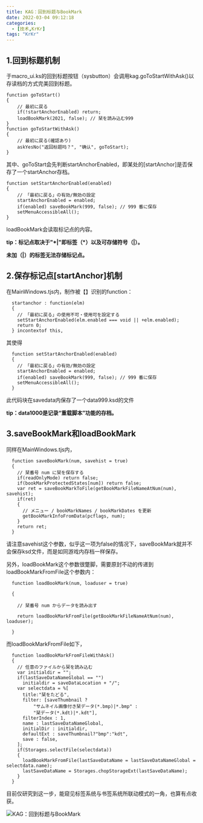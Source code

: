 ```yaml
---
title: KAG：回到标题与BookMark
date: 2022-03-04 09:12:18
categories:
  - [技术,KrKr]
tags: "KrKr"
---
```


## 1.回到标题机制

于macro_ui.ks的回到标题按钮（sysbutton）会调用kag.goToStartWithAsk()以存读档的方式完美回到标题。


```kag
function goToStart()
{
	// 最初に戻る
	if(!startAnchorEnabled) return;
	loadBookMark(2021, false); // 栞を読み込む999
}
function goToStartWithAsk()
{
	// 最初に戻る(確認あり)
    askYesNo("返回标题吗？", "确认", goToStart);
}
```

其中、goToStart会先判断startAnchorEnabled，即某处的[startAnchor]是否保存了一个startAnchor存档。

```kag
function setStartAnchorEnabled(enabled)
{
	// 「最初に戻る」の有効/無効の設定
	startAnchorEnabled = enabled;
	if(enabled) saveBookMark(999, false); // 999 番に保存
	setMenuAccessibleAll();
}
```

loadBookMark会读取标记点的内容。

**tip：标记点取决于"\*|"即标签（*）以及可存储符号（|）。**

**未加（|）的标签无法存储标记点。**

## 2.保存标记点[startAnchor]机制

在MainWindows.tjs内，制作被【】识别的function：

```tjs
  startanchor : function(elm)
  {
    // 「最初に戻る」の使用不可・使用可を設定する
    setStartAnchorEnabled(elm.enabled === void || +elm.enabled);
    return 0;
  } incontextof this,
```

其使得

```tjs
  function setStartAnchorEnabled(enabled)
  {
​    // 「最初に戻る」の有効/無効の設定
​    startAnchorEnabled = enabled;
​    if(enabled) saveBookMark(999, false); // 999 番に保存
​    setMenuAccessibleAll();
  }
```

此代码块在savedata内保存了一个data999.ksd的文件

**tip：data1000是记录“重载脚本”功能的存档。**



## 3.saveBookMark和loadBookMark

同样在MainWindows.tjs内，



```
  function saveBookMark(num, savehist = true)
  {
​    // 栞番号 num に栞を保存する
​    if(readOnlyMode) return false;
​    if(bookMarkProtectedStates[num]) return false;
​    var ret = saveBookMarkToFile(getBookMarkFileNameAtNum(num), savehist);
​    if(ret)
​    {
​      // メニュー / bookMarkNames / bookMarkDates を更新
​      getBookMarkInfoFromData(pcflags, num);
​    }
​    return ret;
  }
```

请注意savehist这个参数，似乎这一项为false的情况下，saveBookMark就并不会保存ksd文件，而是如同游戏内存档一样保存。

另外，loadBookMark这个参数很蹩脚，需要原封不动的传递到loadBookMarkFromFile这个参数内：

```
  function loadBookMark(num, loaduser = true)

  {

​    // 栞番号 num からデータを読み出す

​    return loadBookMarkFromFile(getBookMarkFileNameAtNum(num), loaduser);

  }
```

而loadBookMarkFromFile如下，

```
  function loadBookMarkFromFileWithAsk()
  {
​    // 任意のファイルから栞を読み込む
​    var initialdir = "";
​    if(lastSaveDataNameGlobal == "")
​      initialdir = saveDataLocation + "/";
​    var selectdata = %[
​      title:"栞をたどる",
​      filter: [saveThumbnail ?
​          "サムネイル画像付き栞データ(*.bmp)|*.bmp" :
​          "栞データ(*.kdt)|*.kdt"],
​      filterIndex : 1,
​      name : lastSaveDataNameGlobal,
​      initialDir : initialdir,
​      defaultExt : saveThumbnail?"bmp":"kdt",
​      save : false,
​    ];
​    if(Storages.selectFile(selectdata))
​    {
​      loadBookMarkFromFile(lastSaveDataName = lastSaveDataNameGlobal = selectdata.name);
​      lastSaveDataName = Storages.chopStorageExt(lastSaveDataName);
​    }
  }
```

目前仅研究到这一步，能窥见标签系统与书签系统所联动模式的一角，也算有点收获。

![KAG：回到标题与BookMark](https://cdn.jsdelivr.net/gh/Zhuxb-Clouds/PicDepot/img/202203040911291.png)
